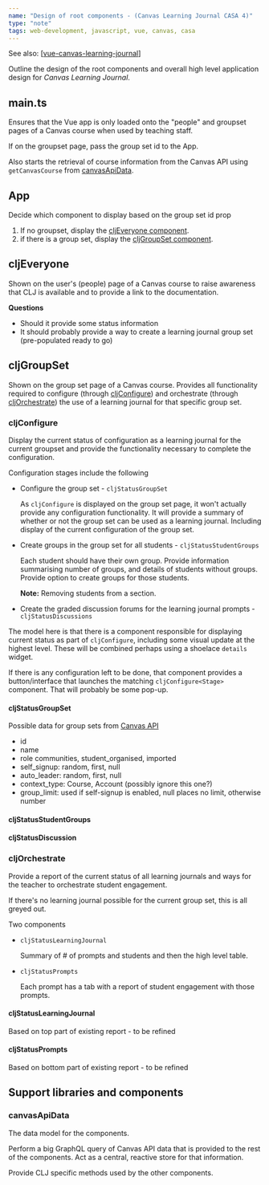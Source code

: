 ```yaml
---
name: "Design of root components - (Canvas Learning Journal CASA 4)"
type: "note"
tags: web-development, javascript, vue, canvas, casa
---
```


See also: [[vue-canvas-learning-journal]]

Outline the design of the root components and overall high level application design for _Canvas Learning Journal_.

## main.ts

Ensures that the Vue app is only loaded onto the "people" and groupset pages of a Canvas course when used by teaching staff.

If on the groupset page, pass the group set id to the App.

Also starts the retrieval of course information from the Canvas API using `getCanvasCourse` from [canvasApiData](#canvasapidata).

## App

Decide which component to display based on the group set id prop

1. If no groupset, display the [cljEveryone component](#cljEveryone).
2. if there is a group set, display the [cljGroupSet component](#cljGroupSet).

## cljEveryone

Shown on the user's (people) page of a Canvas course to raise awareness that CLJ is available and to provide a link to the documentation.

**Questions**

- Should it provide some status information
- It should probably provide a way to create a learning journal group set (pre-populated ready to go)

## cljGroupSet

Shown on the group set page of a Canvas course. Provides all functionality required to configure (through [cljConfigure](#cljconfigure)) and orchestrate (through [cljOrchestrate](#cljorchestrate)) the use of a learning journal for that specific group set.

### cljConfigure

Display the current status of configuration as a learning journal for the current groupset and provide the functionality necessary to complete the configuration.

Configuration stages include the following

- Configure the group set - `cljStatusGroupSet`

    As `cljConfigure` is displayed on the group set page, it won't actually provide any configuration functionality. It will provide a summary of whether or not the group set can be used as a learning journal. Including display of the current configuration of the group set.
- Create groups in the group set for all students - `cljStatusStudentGroups`

    Each student should have their own group. Provide information summarising number of groups, and details of students without groups. Provide option to create groups for those students.

    **Note:** Removing students from a section.
- Create the graded discussion forums for the learning journal prompts - `cljStatusDiscussions`


The model here is that there is a component responsible for displaying current status as part of `cljConfigure`, including some visual update at the highest level. These will be combined perhaps using a shoelace `details` widget.

If there is any configuration left to be done, that component provides a button/interface that launches the matching `cljConfigure<Stage>` component. That will probably be some pop-up.

#### cljStatusGroupSet

Possible data for group sets from [Canvas API](https://canvas.instructure.com/doc/api/group_categories.html)

- id 
- name 
- role communities, student_organised, imported
- self_signup: random, first, null
- auto_leader: random, first, null
- context_type: Course, Account (possibly ignore this one?)
- group_limit: used if self-signup is enabled, null places no limit, otherwise number

#### cljStatusStudentGroups

#### cljStatusDiscussion

### cljOrchestrate

Provide a report of the current status of all learning journals and ways for the teacher to orchestrate student engagement.

If there's no learning journal possible for the current group set, this is all greyed out.

Two components

- `cljStatusLearningJournal`

    Summary of # of prompts and students and then the high level table.

- `cljStatusPrompts`

    Each prompt has a tab with a report of student engagement with those prompts.

#### cljStatusLearningJournal

Based on top part of existing report - to be refined

#### cljStatusPrompts

Based on bottom part of existing report - to be refined

## Support libraries and components

### canvasApiData

The data model for the components.

Perform a big GraphQL query of Canvas API data that is provided to the rest of the components. Act as a central, reactive store for that information. 

Provide CLJ specific methods used by the other components.

[//begin]: # "Autogenerated link references for markdown compatibility"
[vue-canvas-learning-journal]: vue-canvas-learning-journal "vue-canvas-learning-journal"
[//end]: # "Autogenerated link references"
